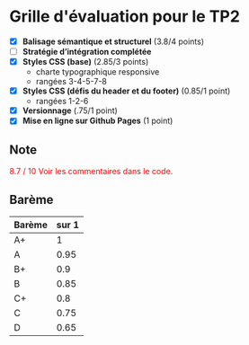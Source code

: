 # Grille d'évaluation pour le TP2
- [X] __Balisage sémantique et structurel__ (3.8/4 points)  
- [ ] __Stratégie d’intégration complétée__   
- [X] __Styles CSS (base)__ (2.85/3 points)  
  - charte typographique responsive  
  - rangées 3-4-5-7-8  
- [X] __Styles CSS (défis du header et du footer)__ (0.85/1 point)    
  - rangées 1-2-6
- [X] __Versionnage__ (.75/1 point)
- [X] __Mise en ligne sur Github Pages__ (1 point)  

## Note 
<span style='color:red'>
8.7 / 10  
Voir les commentaires dans le code.   
</span>

## Barème
| Barème | sur 1 |
|--------|-------|
| A+     | 1     |
| A      | 0.95  |
| B+     | 0.9   |
| B      | 0.85  |
| C+     | 0.8   |
| C      | 0.75  |
| D      | 0.65  |
